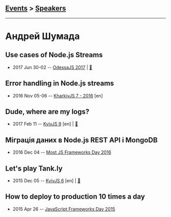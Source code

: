 ## [Events](../README.md) > [Speakers](../speakers.md)
---

# Андрей Шумада

## Use cases of Node.js Streams
- 2017 Jun 30-02 -- [OdessaJS 2017](https://www.youtube.com/watch?v=nHwNDmdasWw)  | [:notebook:](https://www.slideshare.net/OdessaJSConf/andrii-shumada-use-cases-of-nodejs-streams)  
## Error handling in Node.js streams
- 2016 Nov 05-06 -- [KharkivJS 7 - 2016](https://www.youtube.com/watch?v=FlyYgwqLzig) [en]   
## Dude, where are my logs?
- 2017 Feb 11 -- [KyivJS 9](https://www.youtube.com/watch?v=g14rXXDn8kk) [en] | [:notebook:](https://docs.google.com/presentation/d/1mxZUZZe2Yo5WHGKWGOsGXUsTkX4EAiTdW-4e0bvbt-s/edit)  
## Міграція даних в Node.js REST API і MongoDB
- 2016 Dec 04 -- [Most JS Frameworks Day 2016](https://frameworksdays.com/event/most-js-fwdays-2016/review/data-migration-in-nodejs)    
## Let&#39;s play Tank.ly
- 2015 Dec 05 -- [KyivJS 6](https://www.youtube.com/watch?v=y8EDS_EzAXk) [en] | [:notebook:](https://docs.google.com/presentation/d/1MGe9fHox6rVpXVl934cGtKb5eJeAayVvcWDuhdu-l50/edit)  
## How to deploy to production 10 times a day
- 2015 Apr 26 -- [JavaScript Frameworks Day 2015](http://frameworksdays.com/event/js-frameworks-day-2015/review/how-to-deploy-to-production-10-times-a-day)    
